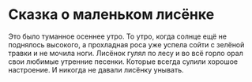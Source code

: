 Сказка о маленьком лисёнке
===============

Это было туманное осеннее утро. То утро, когда солнце ещё не поднялось высокого, а прохладная роса уже успела сойти с зелёной травки и не мочила ноги. Лисёнок гулял по лесу и во всё горло орал свои любимые утренние песенки.
Которые всегда сулили хорошое настроение.
И никогда не давали лисёнку унывать.